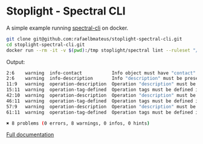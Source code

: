 # Stoplight - Spectral CLI

A simple example running
[spectral-cli](https://github.com/stoplightio/spectral)
on docker.

```bash
git clone git@github.com:rafaelbmateus/stoplight-spectral-cli.git
cd stoplight-spectral-cli.git
docker run --rm -it -v $(pwd):/tmp stoplight/spectral lint --ruleset "/tmp/.spectral.yaml" "/tmp/file.yaml"
```

Output:

```bash
2:6    warning  info-contact           Info object must have "contact" object.
2:6    warning  info-description       Info "description" must be present and non-empty string.
11:9   warning  operation-description  Operation "description" must be present and non-empty string.
15:11  warning  operation-tag-defined  Operation tags must be defined in global tags.
42:10  warning  operation-description  Operation "description" must be present and non-empty string.
46:11  warning  operation-tag-defined  Operation tags must be defined in global tags.
57:9   warning  operation-description  Operation "description" must be present and non-empty string.
61:11  warning  operation-tag-defined  Operation tags must be defined in global tags.

✖ 8 problems (0 errors, 8 warnings, 0 infos, 0 hints)
```

[Full documentation](https://meta.stoplight.io/docs/spectral)
